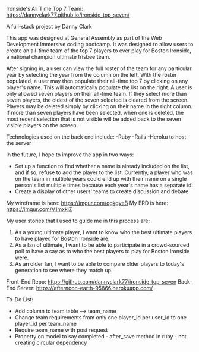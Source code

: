 Ironside's All Time Top 7 Team: https://dannyclark77.github.io/ironside_top_seven/

A full-stack project by Danny Clark

This app was designed at General Assembly as part of the Web Development
Immersive coding bootcamp. It was designed to allow users to create an
all-time team of the top 7 players to ever play for Boston Ironside, a
national champion ultimate frisbee team.

After signing in, a user can view the full roster of the team for any particular
year by selecting the year from the column on the left. With the roster
populated, a user may then populate their all-time top 7 by clicking on any
player's name. This will automatically populate the list on the right. A user
is only allowed seven players on their all-time team. If they select more than
seven players, the oldest of the seven selected is cleared from the screen.
Players may be deleted simply by clicking on their name in the right column.
If more than seven players have been selected, when one is deleted, the most
recent selection that is not visible will be added back to the seven visible
players on the screen.

Technologies used on the back end include:
-Ruby
-Rails
-Heroku to host the server

In the future, I hope to improve the app in two ways:
- Set up a function to find whether a name is already included on the list, and
if so, refuse to add the player to the list. Currently, a player who was on
the team in multiple years could end up with their name on a single person's
list multiple times because each year's name has a separate id.
- Create a display of other users' teams to create discussion and debate.

My wireframe is here: https://imgur.com/ogkgyeB
My ERD is here: https://imgur.com/V1mxkiZ

My user stories that I used to guide me in this process are:
1. As a young ultimate player, I want to know who the best ultimate players to
have played for Boston Ironside are.
2. As a fan of ultimate, I want to be able to participate in a crowd-sourced
poll to have a say as to who the best players to play for Boston Ironside were.
3. As an older fan, I want to be able to compare older players to today's
generation to see where they match up.

Front-End Repo: https://github.com/dannyclark77/ironside_top_seven
Back-End Server: https://afternoon-earth-95866.herokuapp.com/

To-Do List:
- Add column to team table --> team_name
- Change team requirements from only one player_id per user_id to one player_id
per team_name
- Require team_name with post request
- Property on model to say completed - after_save method in ruby - not creating circular dependency
